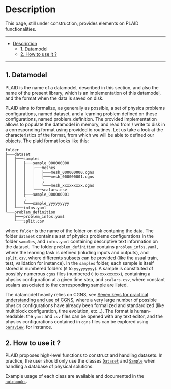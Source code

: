 # Description

This page, still under construction, provides elements on PLAID functionalities.

---

- [Description](#description)
  - [1. Datamodel](#1-datamodel)
  - [2. How to use it ?](#2-how-to-use-it-)

---

## 1. Datamodel


PLAID is the name of a datamodel, described in this section, and also the name of the present library, which is an implementation of this datamodel, and the format when the data is saved on disk.

PLAID aims to formalize, as generally as possible, a set of physics problems configurations, named dataset, and a learning problem defined on these configurations, named problem_definition. The provided implementation allows to populate the datamodel in memory, and read from / write to disk in a corresponding format using provided io routines. Let us take a look at the characteristics of the format, from which we will be able to defined our objects. The plaid format looks like this:

```
folder
├───dataset
│   ├───samples
│   │   ├───sample_000000000
│   │   │   ├───meshes
│   │   │   │   ├───mesh_000000000.cgns
│   │   │   │   ├───mesh_000000001.cgns
│   │   │   │   ⋮
│   │   │   │   └───mesh_xxxxxxxxx.cgns
│   │   │   └───scalars.csv
│   │   ├───sample_000000001
│   │   ⋮
│   │   └───sample_yyyyyyyyy
│   └───infos.yaml
└───problem_definition
    ├───problem_infos.yaml
    └───split.csv
```

where ``folder`` is the name of the folder on disk contaning the data. The folder ``dataset`` contains a set of physics problems configurations in the folder ``samples``, and ``infos.yaml`` containing descriptive text information on the dataset. The folder ``problem_definition`` contains ``problem_infos.yaml``, where the learning task is defined (inluding inputs and outputs), and ``split.csv``, where differents subsets can be provided (like the usual train, test, validation for instance). In the ``samples`` folder, each sample is itself stored in numbered folders (``0`` to ``yyyyyyyyy``). A sample is constituted of possibly numerous ``cgns`` files (numbered ``0`` to ``xxxxxxxxx``), containing a physics configuration at a given time step, and ``scalars.csv``, where constant scalars associated to the corresponding sample are listed.

The datamodel heavily relies on CGNS, see [Seven keys for practical understanding and use of CGNS](https://ntrs.nasa.gov/api/citations/20180006202/downloads/20180006202.pdf), where a very large number of possible physics configurations have already been formalized and standardized (like multiblock configuration, time evolution, etc...). The format is human-readable: the ``yaml`` and ``csv`` files can be opened with any text editor, and the physics configurations contained in ``cgns`` files can be explored using [``paraview``](https://www.paraview.org/), for instance.



## 2. How to use it ?


PLAID proposes high-level functions to construct and handling datasets.
In practice, the user should only use the classes [`Dataset`](plaid.containers.dataset.Dataset) and [`Sample`](plaid.containers.sample.Sample) when handling a database of physical solutions.

Example usage of each class are available and documented in the [`notebooks`](notebooks).
